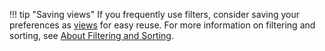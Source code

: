 !!! tip "Saving views"
    If you frequently use filters, consider saving your preferences as [views](/thehive/user-guides/analyst-corner/views/about-views/) for easy reuse. For more information on filtering and sorting, see [About Filtering and Sorting](/thehive/user-guides/analyst-corner/about-filtering-and-sorting/).